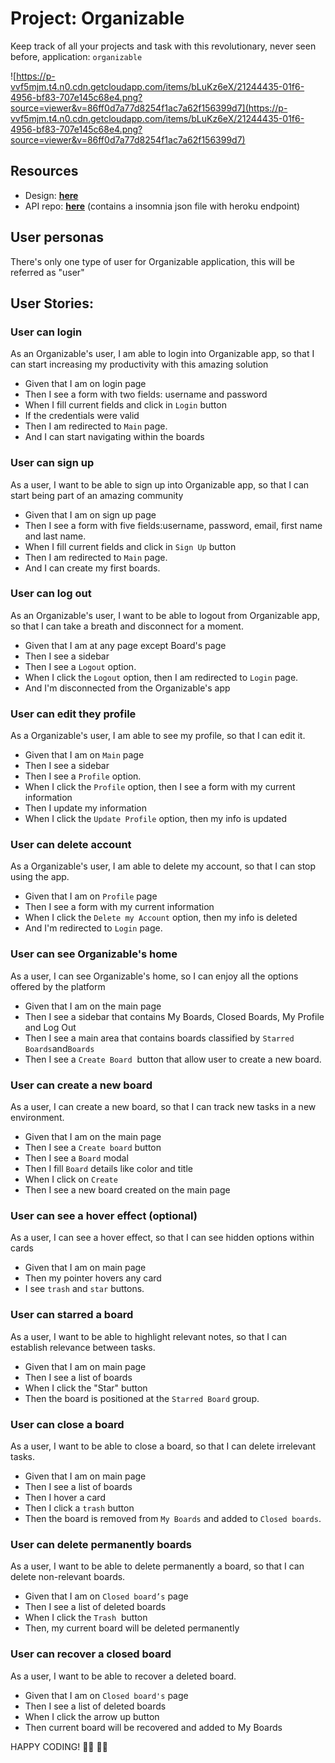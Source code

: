 # Project: Organizable

Keep track of all your projects and task with this revolutionary, never seen
before, application: `organizable`

![https://p-vvf5mjm.t4.n0.cdn.getcloudapp.com/items/bLuKz6eX/21244435-01f6-4956-bf83-707e145c68e4.png?source=viewer&v=86ff0d7a77d8254f1ac7a62f156399d7](https://p-vvf5mjm.t4.n0.cdn.getcloudapp.com/items/bLuKz6eX/21244435-01f6-4956-bf83-707e145c68e4.png?source=viewer&v=86ff0d7a77d8254f1ac7a62f156399d7)

## Resources

- Design: **[here](https://www.figma.com/file/YrRRF3WO0bgdgY6ZwB8QsO/Organizable-JS?node-id=3602%3A1292)**
- API repo: **[here](https://github.com/codeableorg/organizable-api)** (contains a insomnia json file with heroku endpoint)

## **User personas**

There's only one type of user for Organizable application, this will be referred
as "user"

## User **Stories:**

### **User can login**

As an Organizable's user, I am able to login into Organizable app, so that I can
start increasing my productivity with this amazing solution

- Given that I am on login page
- Then I see a form with two fields: username and password
- When I fill current fields and click in `Login` button
- If the credentials were valid
- Then I am redirected to `Main` page.
- And I can start navigating within the boards

### **User can sign up**

As a user, I want to be able to sign up into Organizable app, so that I can
start being part of an amazing community

- Given that I am on sign up page
- Then I see a form with five fields:username, password, email, first name and
  last name.
- When I fill current fields and click in `Sign Up` button
- Then I am redirected to `Main` page.
- And I can create my first boards.

### **User can log out**

As an Organizable's user, I want to be able to logout from Organizable app, so
that I can take a breath and disconnect for a moment.

- Given that I am at any page except Board's page
- Then I see a sidebar
- Then I see a `Logout` option.
- When I click the `Logout` option, then I am redirected to `Login` page.
- And I'm disconnected from the Organizable's app

### **User can edit they profile**

As a Organizable's user, I am able to see my profile, so that I can edit it.

- Given that I am on `Main` page
- Then I see a sidebar
- Then I see a `Profile` option.
- When I click the `Profile` option, then I see a form with my current
  information
- Then I update my information
- When I click the `Update Profile` option, then my info is updated

### **User can delete account**

As a Organizable's user, I am able to delete my account, so that I can stop
using the app.

- Given that I am on `Profile` page
- Then I see a form with my current information
- When I click the `Delete my Account` option, then my info is deleted
- And I'm redirected to `Login` page.

### **User can see Organizable's home**

As a user, I can see Organizable's home, so I can enjoy all the options offered
by the platform

- Given that I am on the main page
- Then I see a sidebar that contains My Boards, Closed Boards, My Profile and
  Log Out
- Then I see a main area that contains boards classified by
  `Starred Boards`and`Boards`
- Then I see a `Create Board`  button that allow user to create a new board.

### **User can create a new board**

As a user, I can create a new board, so that I can track new tasks in a new
environment.

- Given that I am on the main page
- Then I see a `Create board` button
- Then I see a `Board` modal
- Then I fill `Board` details like color and title
- When I click on `Create`
- Then I see a new board created on the main page

### **User can see a hover effect (optional)**

As a user, I can see a hover effect, so that I can see hidden options within
cards

- Given that I am on main page
- Then my pointer hovers any card
- I see `trash` and `star` buttons.

### **User can starred a board**

As a user, I want to be able to highlight relevant notes, so that I can
establish relevance between tasks.

- Given that I am on main page
- Then I see a list of boards
- When I click the "Star" button
- Then the board is positioned at the `Starred Board` group.

### **User can close a board**

As a user, I want to be able to close a board, so that I can delete irrelevant
tasks.

- Given that I am on main page
- Then I see a list of boards
- Then I hover a card
- Then I click a `trash` button
- Then the board is removed from `My Boards` and added to `Closed boards`.

### **User can delete permanently boards**

As a user, I want to be able to delete permanently a board, so that I can delete
non-relevant boards.

- Given that I am on `Closed board’s` page
- Then I see a list of deleted boards
- When I click the `Trash`  button
- Then, my current board will be deleted permanently

### **User can recover a closed board**

As a user, I want to be able to recover a deleted board.

- Given that I am on `Closed board's` page
- Then I see a list of deleted boards
- When I click the arrow up button
- Then current board will be recovered and added to My Boards

HAPPY CODING! 👨‍💻 👨‍💻
